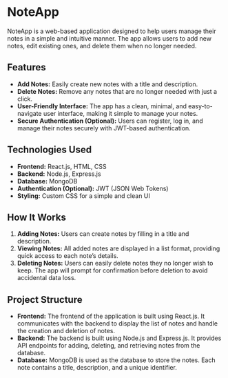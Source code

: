# **NoteApp**

NoteApp is a web-based application designed to help users manage their notes in a simple and intuitive manner. The app allows users to add new notes, edit existing ones, and delete them when no longer needed.

## **Features**

- **Add Notes:** Easily create new notes with a title and description.
- **Delete Notes:** Remove any notes that are no longer needed with just a click.
- **User-Friendly Interface:** The app has a clean, minimal, and easy-to-navigate user interface, making it simple to manage your notes.
- **Secure Authentication (Optional):** Users can register, log in, and manage their notes securely with JWT-based authentication.

## **Technologies Used**

- **Frontend:** React.js, HTML, CSS
- **Backend:** Node.js, Express.js
- **Database:** MongoDB
- **Authentication (Optional):** JWT (JSON Web Tokens)
- **Styling:** Custom CSS for a simple and clean UI

## **How It Works**

1. **Adding Notes:** Users can create notes by filling in a title and description.
2. **Viewing Notes:** All added notes are displayed in a list format, providing quick access to each note’s details.
3. **Deleting Notes:** Users can easily delete notes they no longer wish to keep. The app will prompt for confirmation before deletion to avoid accidental data loss.
   
## **Project Structure**

- **Frontend:** The frontend of the application is built using React.js. It communicates with the backend to display the list of notes and handle the creation and deletion of notes.
- **Backend:** The backend is built using Node.js and Express.js. It provides API endpoints for adding, deleting, and retrieving notes from the database.
- **Database:** MongoDB is used as the database to store the notes. Each note contains a title, description, and a unique identifier.

